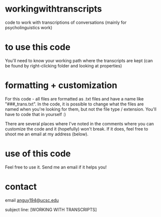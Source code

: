 # workingwithtranscripts
code to work with transcriptions of conversations (mainly for psycholinguistics work)


# to use this code

You'll need to know your working path where the transcripts are kept (can be found by right-clicking folder and looking at properties)

# formatting + customization
For this code - all files are formatted as .txt files and have a name like "###_trans.txt". In the code, it is possible to change what the files are named when you're looking for them, but not the file type / extension. You'll have to code that in yourself :)

There are several places where I've noted in the comments where you can customize the code and it (hopefully) won't break. If it does, feel free to shoot me an email at my address (below).

# use of this code

Feel free to use it. Send me an email if it helps you!

# contact

email anguy194@ucsc.edu 
 <p> subject line: [WORKING WITH TRANSCRIPTS] </p>
